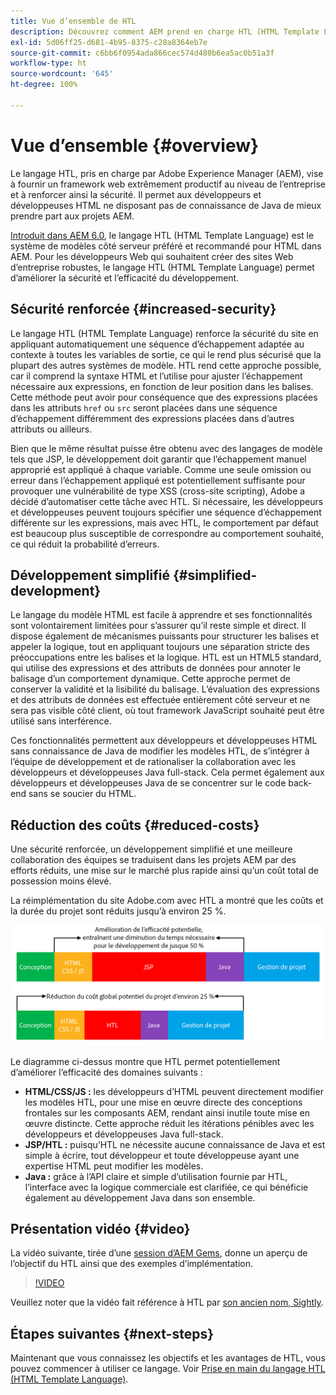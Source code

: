 ```yaml
---
title: Vue d’ensemble de HTL
description: Découvrez comment AEM prend en charge HTL (HTML Template Language) pour fournir un framework web productif au niveau de l’entreprise et renforcer ainsi la sécurité. Ce framework permet aux développeurs et développeuses HTML ne disposant pas de connaissance de Java de mieux prendre part aux projets AEM.
exl-id: 5d06ff25-d681-4b95-8375-c28a8364eb7e
source-git-commit: c6bb6f0954ada866cec574d480b6ea5ac0b51a3f
workflow-type: ht
source-wordcount: '645'
ht-degree: 100%

---
```



# Vue d’ensemble {#overview}

Le langage HTL, pris en charge par Adobe Experience Manager (AEM), vise à fournir un framework web extrêmement productif au niveau de l’entreprise et à renforcer ainsi la sécurité. Il permet aux développeurs et développeuses HTML ne disposant pas de connaissance de Java de mieux prendre part aux projets AEM.

[Introduit dans AEM 6.0](history.md), le langage HTL (HTML Template Language) est le système de modèles côté serveur préféré et recommandé pour HTML dans AEM. Pour les développeurs Web qui souhaitent créer des sites Web d’entreprise robustes, le langage HTL (HTML Template Language) permet d’améliorer la sécurité et l’efficacité du développement.

## Sécurité renforcée {#increased-security}

Le langage HTL (HTML Template Language) renforce la sécurité du site en appliquant automatiquement une séquence d’échappement adaptée au contexte à toutes les variables de sortie, ce qui le rend plus sécurisé que la plupart des autres systèmes de modèle. HTL rend cette approche possible, car il comprend la syntaxe HTML et l’utilise pour ajuster l’échappement nécessaire aux expressions, en fonction de leur position dans les balises. Cette méthode peut avoir pour conséquence que des expressions placées dans les attributs `href` ou `src` seront placées dans une séquence d’échappement différemment des expressions placées dans d’autres attributs ou ailleurs.

Bien que le même résultat puisse être obtenu avec des langages de modèle tels que JSP, le développement doit garantir que l’échappement manuel approprié est appliqué à chaque variable. Comme une seule omission ou erreur dans l’échappement appliqué est potentiellement suffisante pour provoquer une vulnérabilité de type XSS (cross-site scripting), Adobe a décidé d’automatiser cette tâche avec HTL. Si nécessaire, les développeurs et développeuses peuvent toujours spécifier une séquence d’échappement différente sur les expressions, mais avec HTL, le comportement par défaut est beaucoup plus susceptible de correspondre au comportement souhaité, ce qui réduit la probabilité d’erreurs.

## Développement simplifié   {#simplified-development}

Le langage du modèle HTML est facile à apprendre et ses fonctionnalités sont volontairement limitées pour s’assurer qu’il reste simple et direct. Il dispose également de mécanismes puissants pour structurer les balises et appeler la logique, tout en appliquant toujours une séparation stricte des préoccupations entre les balises et la logique. HTL est un HTML5 standard, qui utilise des expressions et des attributs de données pour annoter le balisage d’un comportement dynamique. Cette approche permet de conserver la validité et la lisibilité du balisage. L’évaluation des expressions et des attributs de données est effectuée entièrement côté serveur et ne sera pas visible côté client, où tout framework JavaScript souhaité peut être utilisé sans interférence.

Ces fonctionnalités permettent aux développeurs et développeuses HTML sans connaissance de Java de modifier les modèles HTL, de s’intégrer à l’équipe de développement et de rationaliser la collaboration avec les développeurs et développeuses Java full-stack. Cela permet également aux développeurs et développeuses Java de se concentrer sur le code back-end sans se soucier du HTML.

## Réduction des coûts {#reduced-costs}

Une sécurité renforcée, un développement simplifié et une meilleure collaboration des équipes se traduisent dans les projets AEM par des efforts réduits, une mise sur le marché plus rapide ainsi qu’un coût total de possession moins élevé.

La réimplémentation du site Adobe.com avec HTL a montré que les coûts et la durée du projet sont réduits jusqu’à environ 25 %.

![Augmentation de l’efficacité et diminution des coûts](assets/chlimage_1.png)

Le diagramme ci-dessus montre que HTL permet potentiellement d’améliorer l’efficacité des domaines suivants :

* **HTML/CSS/JS :** les développeurs d’HTML peuvent directement modifier les modèles HTL, pour une mise en œuvre directe des conceptions frontales sur les composants AEM, rendant ainsi inutile toute mise en œuvre distincte. Cette approche réduit les itérations pénibles avec les développeurs et développeuses Java full-stack.
* **JSP/HTL :** puisqu’HTL ne nécessite aucune connaissance de Java et est simple à écrire, tout développeur et toute développeuse ayant une expertise HTML peut modifier les modèles.
* **Java :** grâce à l’API claire et simple d’utilisation fournie par HTL, l’interface avec la logique commerciale est clarifiée, ce qui bénéficie également au développement Java dans son ensemble.

## Présentation vidéo {#video}

La vidéo suivante, tirée d’une [session d’AEM Gems](https://experienceleague.adobe.com/fr/docs/events/experience-manager-gems-recordings/gems2014/aem-introduction-to-htl), donne un aperçu de l’objectif du HTL ainsi que des exemples d’implémentation.

>[!VIDEO](https://video.tv.adobe.com/v/19504/?quality=9)

Veuillez noter que la vidéo fait référence à HTL par [son ancien nom, Sightly](history.md).

## Étapes suivantes {#next-steps}

Maintenant que vous connaissez les objectifs et les avantages de HTL, vous pouvez commencer à utiliser ce langage. Voir [Prise en main du langage HTL (HTML Template Language)](getting-started.md).
